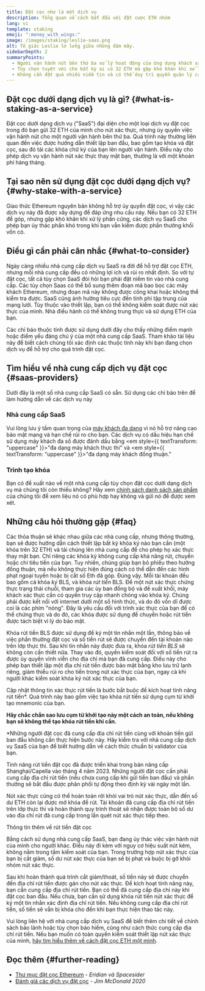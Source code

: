 ```yaml
---
title: Đặt cọc như là một dịch vụ
description: Tổng quan về cách bắt đầu với đặt cược ETH nhóm
lang: vi
template: staking
emoji: ":money_with_wings:"
image: /images/staking/leslie-saas.png
alt: Tê giác Leslie lơ lửng giữa những đám mây.
sidebarDepth: 2
summaryPoints:
  - Người vận hành nút bên thứ ba xử lý hoạt động của ứng dụng khách xác thực của bạn
  - Tùy chọn tuyệt vời cho bất kỳ ai có 32 ETH mà gặp khó khăn khi xử lý kỹ thuật phức tạp của việc vận hành một nút
  - Không cần đặt quá nhiều niềm tin và có thể duy trì quyền quản lý các khóa rút tiền của bạn
---
```


## Đặt cọc dưới dạng dịch vụ là gì? {#what-is-staking-as-a-service}

Đặt cọc dưới dạng dịch vụ ("SaaS") đại diện cho một loại dịch vụ đặt cọc trong đó bạn gửi 32 ETH của mình cho nút xác thực, nhưng ủy quyền việc vận hành nút cho một người vận hành bên thứ ba. Quá trình này thường liên quan đến việc được hướng dẫn thiết lập ban đầu, bao gồm tạo khóa và đặt cọc, sau đó tải các khóa chữ ký của bạn lên người vận hành. Điều này cho phép dịch vụ vận hành nút xác thực thay mặt bạn, thường là với một khoản phí hàng tháng.

## Tại sao nên sử dụng đặt cọc dưới dạng dịch vụ? {#why-stake-with-a-service}

Giao thức Ethereum nguyên bản không hỗ trợ ủy quyền đặt cọc, vì vậy các dịch vụ này đã được xây dựng để đáp ứng nhu cầu này. Nếu bạn có 32 ETH để góp, nhưng gặp khó khăn khi xử lý phần cứng, các dịch vụ SaaS cho phép bạn ủy thác phần khó trong khi bạn vẫn kiếm được phần thưởng khối vốn có.

<CardGrid>
  <Card title="Nút xác thực riêng" emoji=":desktop_computer:" description="Deposit your own 32 ETH to activate your own set of signing keys that will participate in Ethereum consensus. Monitor your progress with dashboards to watch those ETH rewards accumulate." />
  <Card title="Dễ dàng bắt đầu" emoji="🏁" description="Forget about hardware specs, setup, node maintenance and upgrades. SaaS providers let you outsource the hard part by uploading your own signing credentials, allowing them to run a validator on your behalf, for a small cost." />
  <Card title="Giới hạn rủi ro" emoji=":shield:" description="In many cases users do not have to give up access to the keys that enable withdrawing or transferring staked funds. These are different from the signing keys, and can be stored separately to limit (but not eliminate) your risk as a staker." />
</CardGrid>

<StakingComparison page="saas" />

## Điều gì cần phải cân nhắc {#what-to-consider}

Ngày càng nhiều nhà cung cấp dịch vụ SaaS ra đời để hỗ trợ đặt cọc ETH, nhưng mỗi nhà cung cấp đều có những lợi ích và rủi ro nhất định. So với tự đặt cọc, tất cả tùy chọn SaaS đòi hỏi bạn phải đặt niềm tin vào nhà cung cấp. Các tùy chọn Saas có thể bổ sung thêm đoạn mã bao bọc các máy khách Ethereum, nhưng đoạn mã này không được công khai hoặc không thể kiểm tra được. SaaS cũng ảnh hưởng tiêu cực đến tính phi tập trung của mạng lưới. Tùy thuộc vào thiết lập, bạn có thể không kiểm soát được nút xác thực của mình. Nhà điều hành có thể không trung thực và sử dụng ETH của bạn.

Các chỉ báo thuộc tính được sử dụng dưới đây cho thấy những điểm mạnh hoặc điểm yếu đáng chú ý của một nhà cung cấp SaaS. Tham khảo tài liệu này để biết cách chúng tôi xác định các thuộc tính này khi bạn đang chọn dịch vụ để hỗ trợ cho quá trình đặt cọc.

<StakingConsiderations page="saas" />

## Tìm hiểu về nhà cung cấp dịch vụ đặt cọc {#saas-providers}

Dưới đây là một số nhà cung cấp SaaS có sẵn. Sử dụng các chỉ báo trên để làm hướng dẫn về các dịch vụ này

<ProductDisclaimer />

### Nhà cung cấp SaaS

<StakingProductsCardGrid category="saas" />

Vui lòng lưu ý tầm quan trọng của [máy khách đa dạng](/developers/docs/nodes-and-clients/client-diversity/) vì nó hỗ trợ nâng cao bảo mật mạng và hạn chế rủi ro cho bạn. Các dịch vụ có dấu hiệu hạn chế sử dụng máy khách đa số được đánh dấu bằng <em style={{ textTransform: "uppercase" }}>"đa dạng máy khách thực thi"</em> và <em style={{ textTransform: "uppercase" }}>"đa dạng máy khách đồng thuận."</em>

### Trình tạo khóa

<StakingProductsCardGrid category="keyGen" />

Bạn có đề xuất nào về một nhà cung cấp tùy chọn đặt cọc dưới dạng dịch vụ mà chúng tôi còn thiếu không? Hãy xem [chính sách danh sách sản phẩm](/contributing/adding-staking-products/) của chúng tôi để xem liệu nó có phù hợp hay không và gửi nó để được xem xét.

## Những câu hỏi thường gặp {#faq}

<ExpandableCard title="Ai giữ khóa của tôi?" eventCategory="SaasStaking" eventName="clicked who holds my keys">
Các thỏa thuận sẽ khác nhau giữa các nhà cung cấp, nhưng thông thường, bạn sẽ được hướng dẫn cách thiết lập bất kỳ khóa ký nào bạn cần (một khóa trên 32 ETH) và tải chúng lên nhà cung cấp để cho phép họ xác thực thay mặt bạn. Chỉ riêng các khóa ký không cung cấp khả năng rút, chuyển hoặc chi tiêu tiền của bạn. Tuy nhiên, chúng giúp bạn bỏ phiếu theo hướng đồng thuận, mà nếu không thực hiện đúng cách có thể dẫn đến các hình phạt ngoại tuyến hoặc bị cắt số Eth đã góp.
</ExpandableCard>

<ExpandableCard title="Vậy là có hai bộ khóa?" eventCategory="SaasStaking" eventName="clicked so there are two sets of keys">
Đúng vậy. Mỗi tài khoản đều bao gồm cả khóa <em>ký</em> BLS, và khóa <em>rút tiền</em> BLS. Để một nút xác thực chứng thực trạng thái chuỗi, tham gia các ủy ban đồng bộ và đề xuất khối, máy khách xác thực cần có quyền truy cập nhanh chóng vào khóa ký. Chúng phải được kết nối với internet dưới một số hình thức, và do đó vốn dĩ được coi là các phím "nóng". Đây là yêu cầu đối với trình xác thực của bạn để có thể chứng thực và do đó, các khóa được sử dụng để chuyển hoặc rút tiền được tách biệt vì lý do bảo mật.

Khóa rút tiền BLS được sử dụng để ký một tin nhắn một lần, thông báo về việc phần thưởng đặt cọc và số tiền rút sẽ được chuyển đến tài khoản nào trên lớp thực thi. Sau khi tin nhắn này được đưa ra, khóa <em>rút tiền BLS</em> sẽ không còn cần thiết nữa. Thay vào đó, quyền kiểm soát đối với số tiền rút ra được ủy quyền vĩnh viễn cho địa chỉ mà bạn đã cung cấp. Điều này cho phép bạn thiết lập một địa chỉ rút tiền được bảo mật bằng kho lưu trữ lạnh riêng, giảm thiểu rủi ro cho tiền trong nút xác thực của bạn, ngay cả khi người khác kiểm soát khóa ký nút xác thực của bạn.

Cập nhật thông tin xác thực rút tiền là bước bắt buộc để kích hoạt tính năng rút tiền\*. Quá trình này bao gồm việc tạo khóa rút tiền sử dụng cụm từ khởi tạo mnemonic của bạn.

<strong>Hãy chắc chắn sao lưu cụm từ khởi tạo này một cách an toàn, nếu không bạn sẽ không thể tạo khóa rút tiền khi cần.</strong>

\*Những người đặt cọc đã cung cấp địa chỉ rút tiền cùng với khoản tiền gửi ban đầu không cần thực hiện bước này. Hãy kiểm tra với nhà cung cấp dịch vụ SaaS của bạn để biết hướng dẫn về cách thức chuẩn bị validator của bạn.
</ExpandableCard>

<ExpandableCard title="Khi nào tôi có thể rút?" eventCategory="SaasStaking" eventName="clicked when can I withdraw">
Tính năng rút tiền đặt cọc đã được triển khai trong bản nâng cấp Shanghai/Capella vào tháng 4 năm 2023. Những người đặt cọc cần phải cung cấp địa chỉ rút tiền (nếu chưa cung cấp khi gửi tiền ban đầu) và phần thưởng sẽ bắt đầu được phân phối tự động theo định kỳ vài ngày một lần.

Nút xác thực cũng có thể hoàn toàn rời khỏi vai trò nút xác thực, dẫn đến số dư ETH còn lại được mở khóa để rút. Tài khoản đã cung cấp địa chỉ rút tiền trên lớp thực thi và hoàn thành quy trình thoát sẽ nhận được toàn bộ số dư vào địa chỉ rút đã cung cấp trong lần quét nút xác thực tiếp theo.

<ButtonLink to="/staking/withdrawals/">Thông tin thêm về rút tiền đặt cọc</ButtonLink>
</ExpandableCard>

<ExpandableCard title="Điều gì xảy ra nếu tôi bị cắt giảm nút xác thực?" eventCategory="SaasStaking" eventName="clicked what happens if I get slashed">
Bằng cách sử dụng nhà cung cấp SaaS, bạn đang ủy thác việc vận hành nút của mình cho người khác. Điều này đi kèm với nguy cơ hiệu suất nút kém, không nằm trong tầm kiểm soát của bạn. Trong trường hợp nút xác thực của bạn bị cắt giảm, số dư nút xác thực của bạn sẽ bị phạt và buộc bị gỡ khỏi nhóm nút xác thực.

Sau khi hoàn thành quá trình cắt giảm/thoát, số tiền này sẽ được chuyển đến địa chỉ rút tiền được gán cho nút xác thực. Để kích hoạt tính năng này, bạn cần cung cấp địa chỉ rút tiền. Bạn có thể đã cung cấp địa chỉ này khi đặt cọc ban đầu. Nếu chưa, bạn cần sử dụng khóa rút tiền nút xác thực để ký một tin nhắn xác định địa chỉ rút tiền. Nếu không cung cấp địa chỉ rút tiền, số tiền sẽ vẫn bị khóa cho đến khi bạn thực hiện thao tác này.

Vui lòng liên hệ với nhà cung cấp dịch vụ SaaS để biết thêm chi tiết về chính sách bảo lãnh hoặc tùy chọn bảo hiểm, cũng như cách thức cung cấp địa chỉ rút tiền. Nếu bạn muốn có toàn quyền kiểm soát thiết lập nút xác thực của mình, <a href="/staking/solo/">hãy tìm hiểu thêm về cách đặt cọc ETH một mình</a>.
</ExpandableCard>

## Đọc thêm {#further-reading}

- [Thư mục đặt cọc Ethereum](https://www.staking.directory/) - _Eridian và Spacesider_
- [Đánh giá các dịch vụ đặt cọc](https://www.attestant.io/posts/evaluating-staking-services/) - _Jim McDonald 2020_
